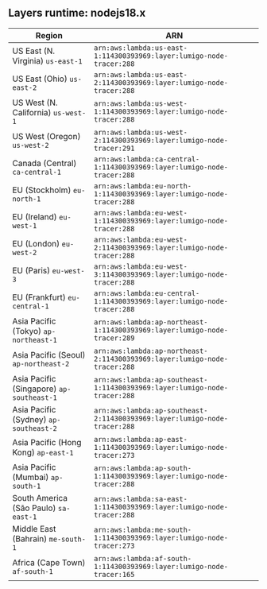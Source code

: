 Layers runtime: nodejs18.x
----
| Region | ARN |
| --- | --- |
|US East (N. Virginia)  `us-east-1`|`arn:aws:lambda:us-east-1:114300393969:layer:lumigo-node-tracer:288`|
|US East (Ohio)  `us-east-2`|`arn:aws:lambda:us-east-2:114300393969:layer:lumigo-node-tracer:288`|
|US West (N. California)  `us-west-1`|`arn:aws:lambda:us-west-1:114300393969:layer:lumigo-node-tracer:288`|
|US West (Oregon)  `us-west-2`|`arn:aws:lambda:us-west-2:114300393969:layer:lumigo-node-tracer:291`|
|Canada (Central)  `ca-central-1`|`arn:aws:lambda:ca-central-1:114300393969:layer:lumigo-node-tracer:288`|
|EU (Stockholm)  `eu-north-1`|`arn:aws:lambda:eu-north-1:114300393969:layer:lumigo-node-tracer:288`|
|EU (Ireland)  `eu-west-1`|`arn:aws:lambda:eu-west-1:114300393969:layer:lumigo-node-tracer:288`|
|EU (London)  `eu-west-2`|`arn:aws:lambda:eu-west-2:114300393969:layer:lumigo-node-tracer:288`|
|EU (Paris)  `eu-west-3`|`arn:aws:lambda:eu-west-3:114300393969:layer:lumigo-node-tracer:288`|
|EU (Frankfurt)  `eu-central-1`|`arn:aws:lambda:eu-central-1:114300393969:layer:lumigo-node-tracer:288`|
|Asia Pacific (Tokyo)  `ap-northeast-1`|`arn:aws:lambda:ap-northeast-1:114300393969:layer:lumigo-node-tracer:289`|
|Asia Pacific (Seoul)  `ap-northeast-2`|`arn:aws:lambda:ap-northeast-2:114300393969:layer:lumigo-node-tracer:288`|
|Asia Pacific (Singapore)  `ap-southeast-1`|`arn:aws:lambda:ap-southeast-1:114300393969:layer:lumigo-node-tracer:288`|
|Asia Pacific (Sydney)  `ap-southeast-2`|`arn:aws:lambda:ap-southeast-2:114300393969:layer:lumigo-node-tracer:288`|
|Asia Pacific (Hong Kong)  `ap-east-1`|`arn:aws:lambda:ap-east-1:114300393969:layer:lumigo-node-tracer:273`|
|Asia Pacific (Mumbai)  `ap-south-1`|`arn:aws:lambda:ap-south-1:114300393969:layer:lumigo-node-tracer:288`|
|South America (São Paulo)  `sa-east-1`|`arn:aws:lambda:sa-east-1:114300393969:layer:lumigo-node-tracer:288`|
|Middle East (Bahrain)  `me-south-1`|`arn:aws:lambda:me-south-1:114300393969:layer:lumigo-node-tracer:273`|
|Africa (Cape Town)  `af-south-1`|`arn:aws:lambda:af-south-1:114300393969:layer:lumigo-node-tracer:165`|
